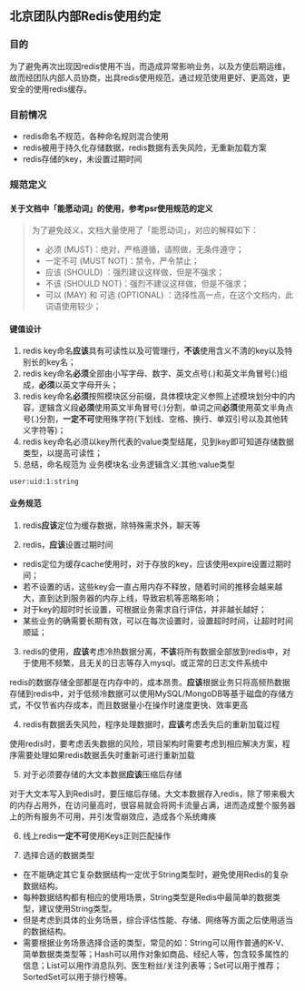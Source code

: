 ## 北京团队内部Redis使用约定  

### 目的
   为了避免再次出现因redis使用不当，而造成异常影响业务，以及方便后期运维，故而经团队内部人员协商，出具redis使用规范，通过规范使用更好、更高效，更安全的使用redis缓存。
   
### 目前情况
- redis命名不规范，各种命名规则混合使用
- redis被用于持久化存储数据，redis数据有丢失风险，无重新加载方案
- redis存储的key，未设置过期时间

### 规范定义

#### 关于文档中「能愿动词」的使用，参考psr使用规范的定义

> 为了避免歧义，文档大量使用了「能愿动词」，对应的解释如下：
> - 必须 (MUST)：绝对，严格遵循，请照做，无条件遵守；
> - 一定不可 (MUST NOT)：禁令，严令禁止；
> - 应该 (SHOULD) ：强烈建议这样做，但是不强求；
> - 不该 (SHOULD NOT)：强烈不建议这样做，但是不强求；
> - 可以 (MAY) 和 可选 (OPTIONAL) ：选择性高一点，在这个文档内，此词语使用较少；



#### 键值设计

1. redis key命名**应该**具有可读性以及可管理行，**不该**使用含义不清的key以及特别长的key名；
2. redis key命名**必须**全部由小写字母、数字、英文点号(.)和英文半角冒号(:)组成，**必须**以英文字母开头；
3. redis key命名**必须**按照模块区分前缀，具体模块定义参照上述模块划分中的内容，逻辑含义段**必须**使用英文半角冒号(:)分割，单词之间**必须**使用英文半角点号(.)分割，**一定不可**使用殊字符(下划线、空格、换行、单双引号以及其他转义字符等)；
4. redis key命名必须以key所代表的value类型结尾，见到key即可知道存储数据类型，以提高可读性；
5. 总结，命名规范为 业务模块名:业务逻辑含义:其他:value类型
```
user:uid:1:string
```

#### 业务规范

1. redis**应该**定位为缓存数据，除特殊需求外，聊天等

2. redis，**应该**设置过期时间

- redis定位为缓存cache使用时，对于存放的key，应该使用expire设置过期时间；
- 若不设置的话，这些key会一直占用内存不释放，随着时间的推移会越来越大，直到达到服务器的内存上线，导致宕机等恶略影响；
- 对于key的超时时长设置，可根据业务需求自行评估，并非越长越好；
- 某些业务的确需要长期有效，可以在每次设置时，设置超时时间，让超时时间顺延；

3. redis的使用，**应该**考虑冷热数据分离，**不该**将所有数据全部放到redis中，对于使用不频繁，且无关的日志等存入mysql，或正常的日志文件系统中

  redis的数据存储全部都是在内存中的，成本昂贵。**应该**根据业务只将高频热数据存储到redis中，对于低频冷数据可以使用MySQL/MongoDB等基于磁盘的存储方式，不仅节省内存成本，而且数据量小在操作时速度更快、效率更高

4. redis有数据丢失风险，程序处理数据时，**应该**考虑丢失后的重新加载过程
  
  使用redis时，要考虑丢失数据的风险，项目架构时需要考虑到相应解决方案，程序需要处理如果redis数据丢失时重新可进行重新加载

5. 对于必须要存储的大文本数据**应该**压缩后存储
  
  对于大文本写入到Redis时，要压缩后存储。大文本数据存入redis，除了带来极大的内存占用外，在访问量高时，很容易就会将网卡流量占满，进而造成整个服务器上的所有服务不可用，并引发雪崩效应，造成各个系统瘫痪

6. 线上redis**一定不可**使用Keys正则匹配操作

7. 选择合适的数据类型

  - 在不能确定其它复杂数据结构一定优于String类型时，避免使用Redis的复杂数据结构。
  - 每种数据结构都有相应的使用场景，String类型是Redis中最简单的数据类型，建议使用String类型。
  - 但是考虑到具体的业务场景，综合评估性能、存储、网络等方面之后使用适当的数据结构。
  - 需要根据业务场景选择合适的类型，常见的如：String可以用作普通的K-V、简单数据类类型等；Hash可以用作对象如商品、经纪人等，包含较多属性的信息；List可以用作消息队列、医生粉丝/关注列表等；Set可以用于推荐；SortedSet可以用于排行榜等。




























